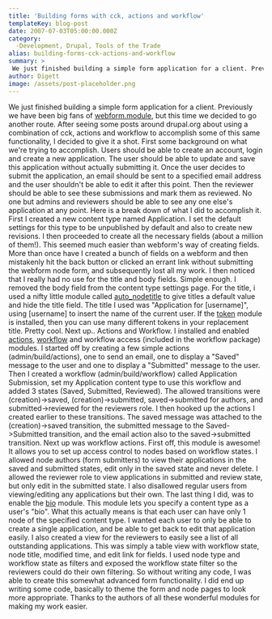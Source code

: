 ```yaml
---
title: 'Building forms with cck, actions and workflow'
templateKey: blog-post
date: 2007-07-03T05:00:00.000Z
category: 
  -Development, Drupal, Tools of the Trade
alias: building-forms-cck-actions-and-workflow
summary: > 
 We just finished building a simple form application for a client. Previously we have been big fans of webform.module, but this time we decided to go another route. After seeing some posts around drupal.org about using a combination of cck, actions and workflow to accomplish some of this same functionality, I decided to give it a shot.
author: Digett
image: /assets/post-placeholder.png
---
```


We just finished building a simple form application for a client. Previously we have been big fans of [webform.module](http://drupal.org/project/webform), but this time we decided to go another route. After seeing some posts around drupal.org about using a combination of cck, actions and workflow to accomplish some of this same functionality, I decided to give it a shot. First some background on what we're trying to accomplish. Users should be able to create an account, login and create a new application. The user should be able to update and save this application without actually submitting it. Once the user decides to submit the application, an email should be sent to a specified email address and the user shouldn't be able to edit it after this point. Then the reviewer should be able to see these submissions and mark them as reviewed. No one but admins and reviewers should be able to see any one else's application at any point. Here is a break down of what I did to accomplish it. First I created a new content type named Application. I set the default settings for this type to be unpublished by default and also to create new revisions. I then proceeded to create all the necessary fields (about a million of them!). This seemed much easier than webform's way of creating fields. More than once have I created a bunch of fields on a webform and then mistakenly hit the back button or clicked an errant link without submitting the webform node form, and subsequently lost all my work. I then noticed that I really had no use for the title and body fields. Simple enough. I removed the body field from the content type settings page. For the title, i used a nifty little module called [auto\_nodetitle](http://drupal.org/project/auto_nodetitle) to give titles a default value and hide the title field. The title I used was "Application for \[username\]", using \[username\] to insert the name of the current user. If the [token](http://drupal.org/project/token) module is installed, then you can use many different tokens in your replacement title. Pretty cool. Next up.. Actions and Workflow. I installed and enabled [actions](http://drupal.org/project/actions), [workflow](http://drupal.org/project/workflow) and workflow access (included in the workflow package) modules. I started off by creating a few simple actions (admin/build/actions), one to send an email, one to display a "Saved" message to the user and one to display a "Submitted" message to the user. Then I created a workflow (admin/build/workflow) called Application Submission, set my Application content type to use this workflow and added 3 states (Saved, Submitted, Reviewed). The allowed transitions were (creation)->saved, (creation)->submitted, saved->submitted for authors, and submitted->reviewed for the reviewers role. I then hooked up the actions I created earlier to these transitions. The saved message was attached to the (creation)->saved transition, the submitted message to the Saved->Submitted transition, and the email action also to the saved->submitted transition. Next up was workflow actions. First off, this module is awesome! It allows you to set up access control to nodes based on workflow states. I allowed node authors (form submitters) to view their applications in the saved and submitted states, edit only in the saved state and never delete. I allowed the reviewer role to view applications in submitted and review state, but only edit in the submitted state. I also disallowed regular users from viewing/editing any applications but their own. The last thing I did, was to enable the [bio](http://drupal.org/project/bio) module. This module lets you specify a content type as a user's "bio". What this actually means is that each user can have only 1 node of the specified content type. I wanted each user to only be able to create a single application, and be able to get back to edit that application easily. I also created a view for the reviewers to easily see a list of all outstanding applications. This was simply a table view with workflow state, node title, modified time, and edit link for fields. I used node type and workflow state as filters and exposed the workflow state filter so the reviewers could do their own filtering. So without writing any code, I was able to create this somewhat advanced form functionality. I did end up writing some code, basically to theme the form and node pages to look more appropriate. Thanks to the authors of all these wonderful modules for making my work easier.